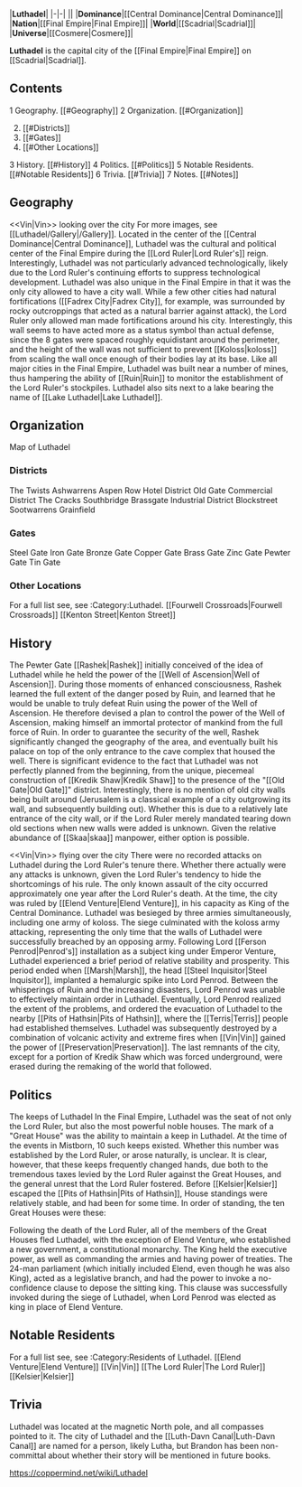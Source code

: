 |**Luthadel**|
|-|-|
||
|**Dominance**|[[Central Dominance\|Central Dominance]]|
|**Nation**|[[Final Empire\|Final Empire]]|
|**World**|[[Scadrial\|Scadrial]]|
|**Universe**|[[Cosmere\|Cosmere]]|

**Luthadel** is the capital city of the [[Final Empire\|Final Empire]] on [[Scadrial\|Scadrial]].

## Contents

1 Geography. [[#Geography]] 
2 Organization. [[#Organization]] 

2. [[#Districts]] 
2. [[#Gates]] 
2. [[#Other Locations]] 


3 History. [[#History]] 
4 Politics. [[#Politics]] 
5 Notable Residents. [[#Notable Residents]] 
6 Trivia. [[#Trivia]] 
7 Notes. [[#Notes]] 


## Geography
  <<Vin\|Vin>> looking over the city
For more images, see [[Luthadel/Gallery\|/Gallery]].
Located in the center of the [[Central Dominance\|Central Dominance]], Luthadel was the cultural and political center of the Final Empire during the [[Lord Ruler\|Lord Ruler's]] reign. Interestingly, Luthadel was not particularly advanced technologically, likely due to the Lord Ruler's continuing efforts to suppress technological development.
Luthadel was also unique in the Final Empire in that it was the only city allowed to have a city wall. While a few other cities had natural fortifications ([[Fadrex City\|Fadrex City]], for example, was surrounded by rocky outcroppings that acted as a natural barrier against attack), the Lord Ruler only allowed man made fortifications around his city. Interestingly, this wall seems to have acted more as a status symbol than actual defense, since the 8 gates were spaced roughly equidistant around the perimeter, and the height of the wall was not sufficient to prevent [[Koloss\|koloss]] from scaling the wall once enough of their bodies lay at its base.
Like all major cities in the Final Empire, Luthadel was built near a number of mines, thus hampering the ability of [[Ruin\|Ruin]] to monitor the establishment of the Lord Ruler's stockpiles.
Luthadel also sits next to a lake bearing the name of [[Lake Luthadel\|Lake Luthadel]].


## Organization


  Map of Luthadel
### Districts

The Twists
Ashwarrens
Aspen Row
Hotel District
Old Gate
Commercial District
The Cracks
Southbridge
Brassgate
Industrial District
Blockstreet
Sootwarrens
Grainfield

### Gates

Steel Gate
Iron Gate
Bronze Gate
Copper Gate
Brass Gate
Zinc Gate
Pewter Gate
Tin Gate

### Other Locations
For a full list see, see :Category:Luthadel.
[[Fourwell Crossroads\|Fourwell Crossroads]]
[[Kenton Street\|Kenton Street]]
## History
  The Pewter Gate
[[Rashek\|Rashek]] initially conceived of the idea of Luthadel while he held the power of the [[Well of Ascension\|Well of Ascension]]. During those moments of enhanced consciousness, Rashek learned the full extent of the danger posed by Ruin, and learned that he would be unable to truly defeat Ruin using the power of the Well of Ascension. He therefore devised a plan to control the power of the Well of Ascension, making himself an immortal protector of mankind from the full force of Ruin. In order to guarantee the security of the well, Rashek significantly changed the geography of the area, and eventually built his palace on top of the only entrance to the cave complex that housed the well.
There is significant evidence to the fact that Luthadel was not perfectly planned from the beginning, from the unique, piecemeal construction of [[Kredik Shaw\|Kredik Shaw]] to the presence of the "[[Old Gate\|Old Gate]]" district. Interestingly, there is no mention of old city walls being built around (Jerusalem is a classical example of a city outgrowing its wall, and subsequently building out). Whether this is due to a relatively late entrance of the city wall, or if the Lord Ruler merely mandated tearing down old sections when new walls were added is unknown. Given the relative abundance of [[Skaa\|skaa]] manpower, either option is possible.

  <<Vin\|Vin>> flying over the city
There were no recorded attacks on Luthadel during the Lord Ruler's tenure there. Whether there actually were any attacks is unknown, given the Lord Ruler's tendency to hide the shortcomings of his rule. The only known assault of the city occurred approximately one year after the Lord Ruler's death. At the time, the city was ruled by [[Elend Venture\|Elend Venture]], in his capacity as King of the Central Dominance. Luthadel was besieged by three armies simultaneously, including one army of koloss. The siege culminated with the koloss army attacking, representing the only time that the walls of Luthadel were successfully breached by an opposing army.
Following Lord [[Ferson Penrod\|Penrod's]] installation as a subject king under Emperor Venture, Luthadel experienced a brief period of relative stability and prosperity. This period ended when [[Marsh\|Marsh]], the head [[Steel Inquisitor\|Steel Inquisitor]], implanted a hemalurgic spike into Lord Penrod. Between the whisperings of Ruin and the increasing disasters, Lord Penrod was unable to effectively maintain order in Luthadel. Eventually, Lord Penrod realized the extent of the problems, and ordered the evacuation of Luthadel to the nearby [[Pits of Hathsin\|Pits of Hathsin]], where the [[Terris\|Terris]] people had established themselves.
Luthadel was subsequently destroyed by a combination of volcanic activity and extreme fires when [[Vin\|Vin]] gained the power of [[Preservation\|Preservation]]. The last remnants of the city, except for a portion of Kredik Shaw which was forced underground, were erased during the remaking of the world that followed.

## Politics
  The keeps of Luthadel
In the Final Empire, Luthadel was the seat of not only the Lord Ruler, but also the most powerful noble houses. The mark of a "Great House" was the ability to maintain a keep in Luthadel. At the time of the events in Mistborn, 10 such keeps existed. Whether this number was established by the Lord Ruler, or arose naturally, is unclear. It is clear, however, that these keeps frequently changed hands, due both to the tremendous taxes levied by the Lord Ruler against the Great Houses, and the general unrest that the Lord Ruler fostered.
Before [[Kelsier\|Kelsier]] escaped the [[Pits of Hathsin\|Pits of Hathsin]], House standings were relatively stable, and had been for some time. In order of standing, the ten Great Houses were these:




Following the death of the Lord Ruler, all of the members of the Great Houses fled Luthadel, with the exception of Elend Venture, who established a new government, a constitutional monarchy. The King held the executive power, as well as commanding the armies and having power of treaties. The 24-man parliament (which initially included Elend, even though he was also King), acted as a legislative branch, and had the power to invoke a no-confidence clause to depose the sitting king. This clause was successfully invoked during the siege of Luthadel, when Lord Penrod was elected as king in place of Elend Venture.

## Notable Residents
For a full list see, see :Category:Residents of Luthadel.
[[Elend Venture\|Elend Venture]]
[[Vin\|Vin]]
[[The Lord Ruler\|The Lord Ruler]]
[[Kelsier\|Kelsier]]
## Trivia
Luthadel was located at the magnetic North pole, and all compasses pointed to it.
The city of Luthadel and the [[Luth-Davn Canal\|Luth-Davn Canal]] are named for a person, likely Lutha, but Brandon has been non-committal about whether their story will be mentioned in future books.


https://coppermind.net/wiki/Luthadel